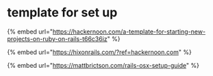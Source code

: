 # template for set up

{% embed url="https://hackernoon.com/a-template-for-starting-new-projects-on-ruby-on-rails-t66c36iz" %}

{% embed url="https://hixonrails.com/?ref=hackernoon.com" %}

{% embed url="https://mattbrictson.com/rails-osx-setup-guide" %}

